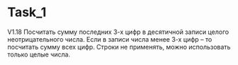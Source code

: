 # Task_1
V1.18
Посчитать сумму последних 3-х цифр в десятичной записи целого неотрицательного
числа. Если в записи числа менее 3-х цифр – то посчитать сумму всех цифр. Строки
не применять, можно использовать только целые числа.
